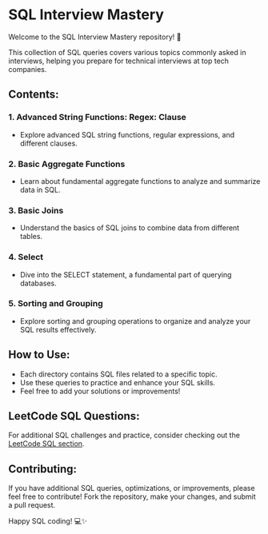 # SQL Interview Mastery

Welcome to the SQL Interview Mastery repository! 🚀

This collection of SQL queries covers various topics commonly asked in interviews, helping you prepare for technical interviews at top tech companies.

## Contents:

### 1. Advanced String Functions: Regex: Clause
   - Explore advanced SQL string functions, regular expressions, and different clauses.

### 2. Basic Aggregate Functions
   - Learn about fundamental aggregate functions to analyze and summarize data in SQL.

### 3. Basic Joins
   - Understand the basics of SQL joins to combine data from different tables.

### 4. Select
   - Dive into the SELECT statement, a fundamental part of querying databases.

### 5. Sorting and Grouping
   - Explore sorting and grouping operations to organize and analyze your SQL results effectively.

## How to Use:
- Each directory contains SQL files related to a specific topic.
- Use these queries to practice and enhance your SQL skills.
- Feel free to add your solutions or improvements!

## LeetCode SQL Questions:
For additional SQL challenges and practice, consider checking out the [LeetCode SQL section](https://leetcode.com/problemset/database/).

## Contributing:
If you have additional SQL queries, optimizations, or improvements, please feel free to contribute! Fork the repository, make your changes, and submit a pull request.

Happy SQL coding! 💻✨
